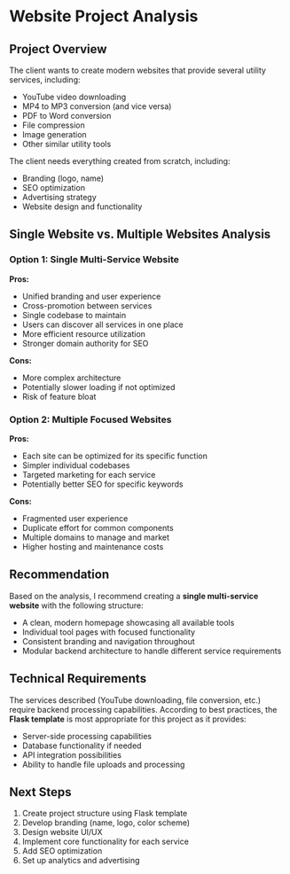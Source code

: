 # Website Project Analysis

## Project Overview
The client wants to create modern websites that provide several utility services, including:
- YouTube video downloading
- MP4 to MP3 conversion (and vice versa)
- PDF to Word conversion
- File compression
- Image generation
- Other similar utility tools

The client needs everything created from scratch, including:
- Branding (logo, name)
- SEO optimization
- Advertising strategy
- Website design and functionality

## Single Website vs. Multiple Websites Analysis

### Option 1: Single Multi-Service Website
**Pros:**
- Unified branding and user experience
- Cross-promotion between services
- Single codebase to maintain
- Users can discover all services in one place
- More efficient resource utilization
- Stronger domain authority for SEO

**Cons:**
- More complex architecture
- Potentially slower loading if not optimized
- Risk of feature bloat

### Option 2: Multiple Focused Websites
**Pros:**
- Each site can be optimized for its specific function
- Simpler individual codebases
- Targeted marketing for each service
- Potentially better SEO for specific keywords

**Cons:**
- Fragmented user experience
- Duplicate effort for common components
- Multiple domains to manage and market
- Higher hosting and maintenance costs

## Recommendation
Based on the analysis, I recommend creating a **single multi-service website** with the following structure:
- A clean, modern homepage showcasing all available tools
- Individual tool pages with focused functionality
- Consistent branding and navigation throughout
- Modular backend architecture to handle different service requirements

## Technical Requirements
The services described (YouTube downloading, file conversion, etc.) require backend processing capabilities. According to best practices, the **Flask template** is most appropriate for this project as it provides:
- Server-side processing capabilities
- Database functionality if needed
- API integration possibilities
- Ability to handle file uploads and processing

## Next Steps
1. Create project structure using Flask template
2. Develop branding (name, logo, color scheme)
3. Design website UI/UX
4. Implement core functionality for each service
5. Add SEO optimization
6. Set up analytics and advertising
